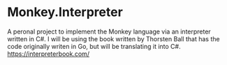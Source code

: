 # Monkey.Interpreter

A peronal project to implement the Monkey language via an interpreter written in C#. I will be using the book written by Thorsten Ball that has the code originally writen in Go, but will be translating it into C#.
https://interpreterbook.com/
